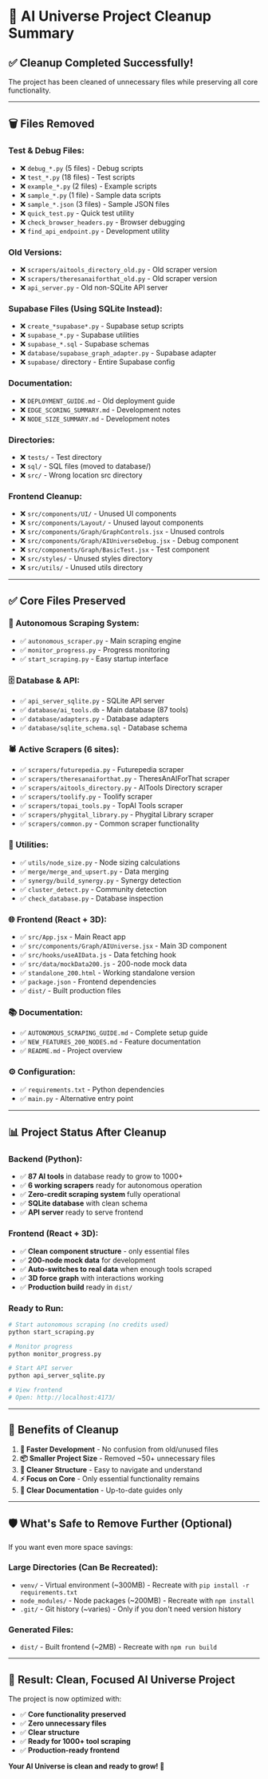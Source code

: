 # 🧹 AI Universe Project Cleanup Summary

## ✅ **Cleanup Completed Successfully!**

The project has been cleaned of unnecessary files while preserving all core functionality.

---

## 🗑️ **Files Removed**

### **Test & Debug Files:**
- ❌ `debug_*.py` (5 files) - Debug scripts
- ❌ `test_*.py` (18 files) - Test scripts  
- ❌ `example_*.py` (2 files) - Example scripts
- ❌ `sample_*.py` (1 file) - Sample data scripts
- ❌ `sample_*.json` (3 files) - Sample JSON files
- ❌ `quick_test.py` - Quick test utility
- ❌ `check_browser_headers.py` - Browser debugging
- ❌ `find_api_endpoint.py` - Development utility

### **Old Versions:**
- ❌ `scrapers/aitools_directory_old.py` - Old scraper version
- ❌ `scrapers/theresanaiforthat_old.py` - Old scraper version  
- ❌ `api_server.py` - Old non-SQLite API server

### **Supabase Files (Using SQLite Instead):**
- ❌ `create_*supabase*.py` - Supabase setup scripts
- ❌ `supabase_*.py` - Supabase utilities
- ❌ `supabase_*.sql` - Supabase schemas
- ❌ `database/supabase_graph_adapter.py` - Supabase adapter
- ❌ `supabase/` directory - Entire Supabase config

### **Documentation:**
- ❌ `DEPLOYMENT_GUIDE.md` - Old deployment guide
- ❌ `EDGE_SCORING_SUMMARY.md` - Development notes
- ❌ `NODE_SIZE_SUMMARY.md` - Development notes

### **Directories:**
- ❌ `tests/` - Test directory
- ❌ `sql/` - SQL files (moved to database/)
- ❌ `src/` - Wrong location src directory

### **Frontend Cleanup:**
- ❌ `src/components/UI/` - Unused UI components
- ❌ `src/components/Layout/` - Unused layout components
- ❌ `src/components/Graph/GraphControls.jsx` - Unused controls
- ❌ `src/components/Graph/AIUniverseDebug.jsx` - Debug component
- ❌ `src/components/Graph/BasicTest.jsx` - Test component
- ❌ `src/styles/` - Unused styles directory
- ❌ `src/utils/` - Unused utils directory

---

## ✅ **Core Files Preserved**

### **🤖 Autonomous Scraping System:**
- ✅ `autonomous_scraper.py` - Main scraping engine
- ✅ `monitor_progress.py` - Progress monitoring
- ✅ `start_scraping.py` - Easy startup interface

### **🗄️ Database & API:**
- ✅ `api_server_sqlite.py` - SQLite API server
- ✅ `database/ai_tools.db` - Main database (87 tools)
- ✅ `database/adapters.py` - Database adapters
- ✅ `database/sqlite_schema.sql` - Database schema

### **🕷️ Active Scrapers (6 sites):**
- ✅ `scrapers/futurepedia.py` - Futurepedia scraper
- ✅ `scrapers/theresanaiforthat.py` - TheresAnAIForThat scraper
- ✅ `scrapers/aitools_directory.py` - AITools Directory scraper
- ✅ `scrapers/toolify.py` - Toolify scraper
- ✅ `scrapers/topai_tools.py` - TopAI Tools scraper
- ✅ `scrapers/phygital_library.py` - Phygital Library scraper
- ✅ `scrapers/common.py` - Common scraper functionality

### **🔧 Utilities:**
- ✅ `utils/node_size.py` - Node sizing calculations
- ✅ `merge/merge_and_upsert.py` - Data merging
- ✅ `synergy/build_synergy.py` - Synergy detection
- ✅ `cluster_detect.py` - Community detection
- ✅ `check_database.py` - Database inspection

### **🌐 Frontend (React + 3D):**
- ✅ `src/App.jsx` - Main React app
- ✅ `src/components/Graph/AIUniverse.jsx` - Main 3D component
- ✅ `src/hooks/useAIData.js` - Data fetching hook
- ✅ `src/data/mockData200.js` - 200-node mock data
- ✅ `standalone_200.html` - Working standalone version
- ✅ `package.json` - Frontend dependencies
- ✅ `dist/` - Built production files

### **📚 Documentation:**
- ✅ `AUTONOMOUS_SCRAPING_GUIDE.md` - Complete setup guide
- ✅ `NEW_FEATURES_200_NODES.md` - Feature documentation
- ✅ `README.md` - Project overview

### **⚙️ Configuration:**
- ✅ `requirements.txt` - Python dependencies
- ✅ `main.py` - Alternative entry point

---

## 📊 **Project Status After Cleanup**

### **Backend (Python):**
- ✅ **87 AI tools** in database ready to grow to 1000+
- ✅ **6 working scrapers** ready for autonomous operation
- ✅ **Zero-credit scraping system** fully operational
- ✅ **SQLite database** with clean schema
- ✅ **API server** ready to serve frontend

### **Frontend (React + 3D):**
- ✅ **Clean component structure** - only essential files
- ✅ **200-node mock data** for development
- ✅ **Auto-switches to real data** when enough tools scraped
- ✅ **3D force graph** with interactions working
- ✅ **Production build** ready in `dist/`

### **Ready to Run:**
```bash
# Start autonomous scraping (no credits used)
python start_scraping.py

# Monitor progress
python monitor_progress.py

# Start API server
python api_server_sqlite.py

# View frontend
# Open: http://localhost:4173/
```

---

## 🎯 **Benefits of Cleanup**

1. **🚀 Faster Development** - No confusion from old/unused files
2. **📦 Smaller Project Size** - Removed ~50+ unnecessary files
3. **🧹 Cleaner Structure** - Easy to navigate and understand
4. **⚡ Focus on Core** - Only essential functionality remains
5. **📖 Clear Documentation** - Up-to-date guides only

---

## 🛡️ **What's Safe to Remove Further (Optional)**

If you want even more space savings:

### **Large Directories (Can Be Recreated):**
- `venv/` - Virtual environment (~300MB) - Recreate with `pip install -r requirements.txt`
- `node_modules/` - Node packages (~200MB) - Recreate with `npm install`
- `.git/` - Git history (~varies) - Only if you don't need version history

### **Generated Files:**
- `dist/` - Built frontend (~2MB) - Recreate with `npm run build`

---

## 🎉 **Result: Clean, Focused AI Universe Project**

The project is now optimized with:
- ✅ **Core functionality preserved**
- ✅ **Zero unnecessary files**
- ✅ **Clear structure**
- ✅ **Ready for 1000+ tool scraping**
- ✅ **Production-ready frontend**

**Your AI Universe is clean and ready to grow! 🌟**